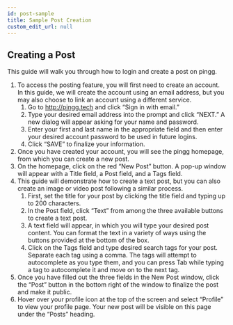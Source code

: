```yaml
---
id: post-sample
title: Sample Post Creation
custom_edit_url: null
---
```

## Creating a Post
This guide will walk you through how to login and create a post on pingg.
1. To access the posting feature, you will first need to create an account. In this guide, we will create the account using an email address, but you may also choose to link an account using a different service.
    1. Go to http://pingg.tech and click “Sign in with email.”
    2. Type your desired email address into the prompt and click “NEXT.” A new dialog will appear asking for your name and password.
    3. Enter your first and last name in the appropriate field and then enter your desired account password to be used in future logins.
    4. Click “SAVE” to finalize your information.
2. Once you have created your account, you will see the pingg homepage, from which you can create a new post.
3. On the homepage, click on the red “New Post” button. A pop-up window will appear with a Title field, a Post field, and a Tags field.
4. This guide will demonstrate how to create a text post, but you can also create an image or video post following a similar process.
    1. First, set the title for your post by clicking the title field and typing up to 200 characters.
    2. In the Post field, click “Text” from among the three available buttons to create a text post.
    3. A text field will appear, in which you will type your desired post content. You can format the text in a variety of ways using the buttons provided at the bottom of the box.
    4. Click on the Tags field and type desired search tags for your post. Separate each tag using a comma. The tags will attempt to autocomplete as you type them, and you can press Tab while typing a tag to autocomplete it and move on to the next tag.
5. Once you have filled out the three fields in the New Post window, click the “Post” button in the bottom right of the window to finalize the post and make it public.
6. Hover over your profile icon at the top of the screen and select “Profile” to view your profile page. Your new post will be visible on this page under the “Posts” heading.
